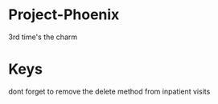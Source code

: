 # Project-Phoenix

3rd time's the charm

# Keys

dont forget to remove the delete method from inpatient visits
